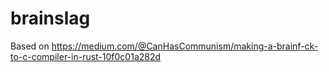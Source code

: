 # brainslag

Based on https://medium.com/@CanHasCommunism/making-a-brainf-ck-to-c-compiler-in-rust-10f0c01a282d
